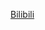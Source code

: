 [Bilibili](https://www.bilibili.com/video/BV1Y5411a7pV/?spm_id_from=333.1387.favlist.content.click&vd_source=c801aa3fac0e6e97b0df71f74a8b25bd)